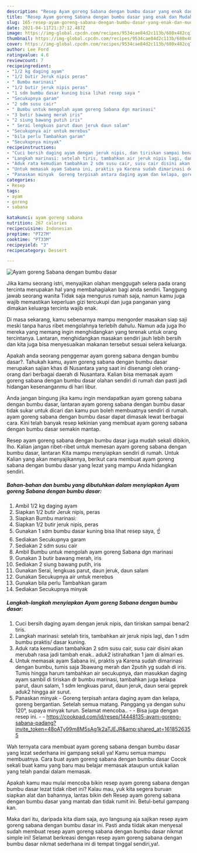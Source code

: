 ```yaml
---
description: "Resep Ayam goreng Sabana dengan bumbu dasar yang enak dan Mudah Dibuat"
title: "Resep Ayam goreng Sabana dengan bumbu dasar yang enak dan Mudah Dibuat"
slug: 165-resep-ayam-goreng-sabana-dengan-bumbu-dasar-yang-enak-dan-mudah-dibuat
date: 2021-04-11T21:37:12.487Z
image: https://img-global.cpcdn.com/recipes/9534cae84d2c113b/680x482cq70/ayam-goreng-sabana-dengan-bumbu-dasar-foto-resep-utama.jpg
thumbnail: https://img-global.cpcdn.com/recipes/9534cae84d2c113b/680x482cq70/ayam-goreng-sabana-dengan-bumbu-dasar-foto-resep-utama.jpg
cover: https://img-global.cpcdn.com/recipes/9534cae84d2c113b/680x482cq70/ayam-goreng-sabana-dengan-bumbu-dasar-foto-resep-utama.jpg
author: Lee Ford
ratingvalue: 4.6
reviewcount: 7
recipeingredient:
- "1/2 kg daging ayam"
- "1/2 butir Jeruk nipis peras"
- " Bumbu marinasi"
- "1/2 butir jeruk nipis peras"
- "1 sdm bumbu dasar kuning bisa lihat resep saya "
- "Secukupnya garam"
- "2 sdm susu cair"
- " Bumbu untuk mengolah ayam goreng Sabana dgn marinasi"
- "3 butir bawang merah iris"
- "2 siung bawang putih iris"
- " Serai lengkuas parut daun jeruk daun salam"
- "Secukupnya air untuk merebus"
- "bila perlu Tambahkan garam"
- "Secukupnya minyak"
recipeinstructions:
- "Cuci bersih daging ayam dengan jeruk nipis, dan tiriskan sampai benar2 tiris."
- "Langkah marinasi: setelah tiris, tambahkan air jeruk nipis lagi, dan 1 sdm bumbu praktis/ dasar kuning."
- "Aduk rata kemudian tambahkan 2 sdm susu cair, susu cair disini akan merubah rasa jadi tambah enak.. aduk2 istirahatkan 1 jam di almari es."
- "Untuk memasak ayam Sabana ini, praktis ya Karena sudah dimarinasi dengan bumbu, tumis saja 3bawang merah dan 2putih yg sudah di iris. Tumis hingga harum tambahkan air secukupnya, dan masukkan daging ayam sambil di tiriskan dr bumbu marinasi, tambahkan juga kelapa parut, daun salam, 1 sdm lengkuas parut, daun jeruk, daun serai geprek aduk2 hingga air surut."
- "Panaskan minyak  Goreng terpisah antara daging ayam dan kelapa, goreng bergantian. Setelah semua matang. Panggang ya dengan suhu 120°, supaya minyak turun. Selamat mencoba..  Bisa juga dengan resep ini.  https://cookpad.com/id/resep/14448135-ayam-goreng-sabana-padang?invite_token=48oATy99m8M5sAg1k2aTJEJR&amp;shared_at=1618526355"
categories:
- Resep
tags:
- ayam
- goreng
- sabana

katakunci: ayam goreng sabana 
nutrition: 267 calories
recipecuisine: Indonesian
preptime: "PT27M"
cooktime: "PT33M"
recipeyield: "3"
recipecategory: Dessert

---
```



![Ayam goreng Sabana dengan bumbu dasar](https://img-global.cpcdn.com/recipes/9534cae84d2c113b/680x482cq70/ayam-goreng-sabana-dengan-bumbu-dasar-foto-resep-utama.jpg)

Jika kamu seorang istri, menyajikan olahan menggugah selera pada orang tercinta merupakan hal yang membahagiakan bagi anda sendiri. Tanggung jawab seorang  wanita Tidak saja mengurus rumah saja, namun kamu juga wajib memastikan keperluan gizi tercukupi dan juga panganan yang dimakan keluarga tercinta wajib enak.

Di masa  sekarang, kamu sebenarnya mampu mengorder masakan siap saji meski tanpa harus ribet mengolahnya terlebih dahulu. Namun ada juga lho mereka yang memang ingin menghidangkan yang terenak untuk orang tercintanya. Lantaran, menghidangkan masakan sendiri jauh lebih bersih dan kita juga bisa menyesuaikan makanan tersebut sesuai selera keluarga. 



Apakah anda seorang penggemar ayam goreng sabana dengan bumbu dasar?. Tahukah kamu, ayam goreng sabana dengan bumbu dasar merupakan sajian khas di Nusantara yang saat ini disenangi oleh orang-orang dari berbagai daerah di Nusantara. Kalian bisa memasak ayam goreng sabana dengan bumbu dasar olahan sendiri di rumah dan pasti jadi hidangan kesenanganmu di hari libur.

Anda jangan bingung jika kamu ingin mendapatkan ayam goreng sabana dengan bumbu dasar, lantaran ayam goreng sabana dengan bumbu dasar tidak sukar untuk dicari dan kamu pun boleh membuatnya sendiri di rumah. ayam goreng sabana dengan bumbu dasar dapat dimasak lewat berbagai cara. Kini telah banyak resep kekinian yang membuat ayam goreng sabana dengan bumbu dasar semakin mantap.

Resep ayam goreng sabana dengan bumbu dasar juga mudah sekali dibikin, lho. Kalian jangan ribet-ribet untuk memesan ayam goreng sabana dengan bumbu dasar, lantaran Kita mampu menyiapkan sendiri di rumah. Untuk Kalian yang akan menyajikannya, berikut cara membuat ayam goreng sabana dengan bumbu dasar yang lezat yang mampu Anda hidangkan sendiri.

<!--inarticleads1-->

##### Bahan-bahan dan bumbu yang dibutuhkan dalam menyiapkan Ayam goreng Sabana dengan bumbu dasar:

1. Ambil 1/2 kg daging ayam
1. Siapkan 1/2 butir Jeruk nipis, peras
1. Siapkan  Bumbu marinasi:
1. Siapkan 1/2 butir jeruk nipis, peras
1. Gunakan 1 sdm bumbu dasar kuning bisa lihat resep saya, ☝️
1. Sediakan Secukupnya garam
1. Sediakan 2 sdm susu cair
1. Ambil  Bumbu untuk mengolah ayam goreng Sabana dgn marinasi
1. Gunakan 3 butir bawang merah, iris
1. Sediakan 2 siung bawang putih, iris
1. Gunakan  Serai, lengkuas parut, daun jeruk, daun salam
1. Gunakan Secukupnya air untuk merebus
1. Gunakan bila perlu Tambahkan garam
1. Sediakan Secukupnya minyak




<!--inarticleads2-->

##### Langkah-langkah menyiapkan Ayam goreng Sabana dengan bumbu dasar:

1. Cuci bersih daging ayam dengan jeruk nipis, dan tiriskan sampai benar2 tiris.
1. Langkah marinasi: setelah tiris, tambahkan air jeruk nipis lagi, dan 1 sdm bumbu praktis/ dasar kuning.
1. Aduk rata kemudian tambahkan 2 sdm susu cair, susu cair disini akan merubah rasa jadi tambah enak.. aduk2 istirahatkan 1 jam di almari es.
1. Untuk memasak ayam Sabana ini, praktis ya Karena sudah dimarinasi dengan bumbu, tumis saja 3bawang merah dan 2putih yg sudah di iris. Tumis hingga harum tambahkan air secukupnya, dan masukkan daging ayam sambil di tiriskan dr bumbu marinasi, tambahkan juga kelapa parut, daun salam, 1 sdm lengkuas parut, daun jeruk, daun serai geprek aduk2 hingga air surut.
1. Panaskan minyak  - Goreng terpisah antara daging ayam dan kelapa, goreng bergantian. Setelah semua matang. Panggang ya dengan suhu 120°, supaya minyak turun. Selamat mencoba.. -  - Bisa juga dengan resep ini. -  - https://cookpad.com/id/resep/14448135-ayam-goreng-sabana-padang?invite_token=48oATy99m8M5sAg1k2aTJEJR&amp;shared_at=1618526355




Wah ternyata cara membuat ayam goreng sabana dengan bumbu dasar yang lezat sederhana ini gampang sekali ya! Kamu semua mampu membuatnya. Cara buat ayam goreng sabana dengan bumbu dasar Cocok sekali buat kamu yang baru mau belajar memasak ataupun untuk kalian yang telah pandai dalam memasak.

Apakah kamu mau mulai mencoba bikin resep ayam goreng sabana dengan bumbu dasar lezat tidak ribet ini? Kalau mau, yuk kita segera buruan siapkan alat dan bahannya, lantas bikin deh Resep ayam goreng sabana dengan bumbu dasar yang mantab dan tidak rumit ini. Betul-betul gampang kan. 

Maka dari itu, daripada kita diam saja, ayo langsung aja sajikan resep ayam goreng sabana dengan bumbu dasar ini. Pasti anda tiidak akan menyesal sudah membuat resep ayam goreng sabana dengan bumbu dasar nikmat simple ini! Selamat berkreasi dengan resep ayam goreng sabana dengan bumbu dasar nikmat sederhana ini di tempat tinggal sendiri,ya!.

